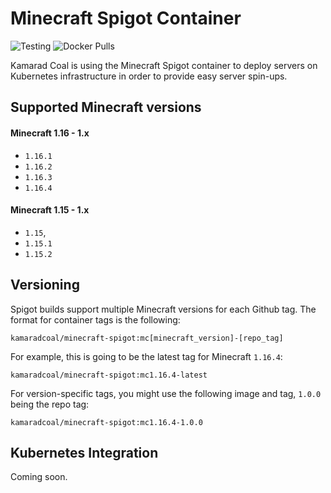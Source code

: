Minecraft Spigot Container
==========================

![Testing](https://github.com/kamarad-coal/minecraft-spigot/workflows/Testing/badge.svg?branch=master)
![Docker Pulls](https://img.shields.io/docker/pulls/kamaradcoal/minecraft-spigot)


Kamarad Coal is using the Minecraft Spigot container to deploy servers on Kubernetes infrastructure in order to provide easy server spin-ups.

## Supported Minecraft versions

#### Minecraft 1.16 - 1.x

- `1.16.1`
- `1.16.2`
- `1.16.3`
- `1.16.4`

#### Minecraft 1.15 - 1.x

- `1.15`,
- `1.15.1`
- `1.15.2`

## Versioning

Spigot builds support multiple Minecraft versions for each Github tag. The format for container tags is the following:

```
kamaradcoal/minecraft-spigot:mc[minecraft_version]-[repo_tag]
```

For example, this is going to be the latest tag for Minecraft `1.16.4`:

```
kamaradcoal/minecraft-spigot:mc1.16.4-latest
```

For version-specific tags, you might use the following image and tag, `1.0.0` being the repo tag:

```
kamaradcoal/minecraft-spigot:mc1.16.4-1.0.0
```

## Kubernetes Integration

Coming soon.
